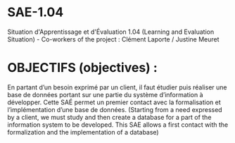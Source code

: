 # SAE-1.04
Situation d'Apprentissage et d'Évaluation 1.04 (Learning and Evaluation Situation) - Co-workers of the project : Clément Laporte / Justine Meuret

# OBJECTIFS (objectives) :
En partant d’un besoin exprimé par un client, il faut étudier puis réaliser une base de données portant sur une partie du système d’information à développer. Cette SAÉ permet un premier contact avec la formalisation et l’implémentation d’une base de données. (Starting from a need expressed by a client, we must study and then create a database for a part of the information system to be developed. This SAE allows a first contact with the formalization and the implementation of a database)
